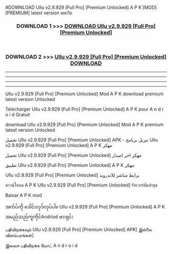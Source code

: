 #DOWNLOAD Ullu  v2.9.929 [Full Pro] [Premium Unlocked] A P K [MOD] [PREMIUM] latest version wxi1o



<div align="center">

<h3>DOWNLOAD 1 >>> <a href="https://teeasianyam.web.app?sq=Ullu  v2.9.929 [Full Pro] [Premium Unlocked]">DOWNLOAD Ullu  v2.9.929 [Full Pro] [Premium Unlocked] </a></h3><br>

<h3>DOWNLOAD 2 >>> <a href="https://teeasianyam.web.app?sq=Ullu  v2.9.929 [Full Pro] [Premium Unlocked] ">Ullu  v2.9.929 [Full Pro] [Premium Unlocked]  DOWNLOAD </a></h3>

</div>


----------------------------------------------------------

----------------------------------------------------------

----------------------------------------------------------

----------------------------------------------------------


Ullu  v2.9.929 [Full Pro] [Premium Unlocked]  Mod A P K download premium latest version Unlocked

Télécharger Ullu  v2.9.929 [Full Pro] [Premium Unlocked]  A P K pour A n d r o i d Gratuit

download Ullu  v2.9.929 [Full Pro] [Premium Unlocked]  Mod A P K premium latest version Unlocked

تحميل Ullu  v2.9.929 [Full Pro] [Premium Unlocked]  APK - تنزيل برنامج Ullu  v2.9.929 [Full Pro] [Premium Unlocked]  A P K مهكر

تحميل Ullu  v2.9.929 [Full Pro] [Premium Unlocked]  مهكر اخر اصدار

تطبيق Ullu  v2.9.929 [Full Pro] [Premium Unlocked]  A P K مهكر

Ullu  v2.9.929 [Full Pro] [Premium Unlocked]  برابط مباشر للاندرويد

ดาวน์โหลด A P K Ullu  v2.9.929 [Full Pro] [Premium Unlocked]  รับเวอร์ชันล่าสุด

Baixar A P K mod

အက်ပ်ကို ဒေါင်းလုဒ်လုပ်ပါ။ Ullu  v2.9.929 [Full Pro] [Premium Unlocked]  A P K အမည်သည်ကူကိုင်Andriod ဗားရှင်း

பதிவிறக்கவும் Ullu  v2.9.929 [Full Pro] [Premium Unlocked]  APK[ இல்லை விளம்பரங்கள்] 
 
இலவச பதிவிறக்க மோட் A n d r o i d



